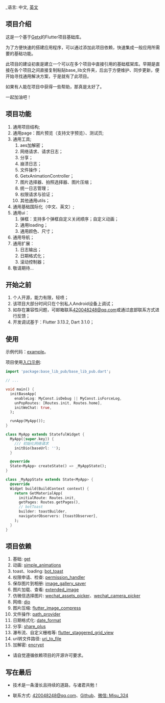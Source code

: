<!--
This README describes the package. If you publish this package to pub.dev,
this README's contents appear on the landing page for your package.

For information about how to write a good package README, see the guide for
[writing package pages](https://dart.dev/guides/libraries/writing-package-pages).

For general information about developing packages, see the Dart guide for
[creating packages](https://dart.dev/guides/libraries/create-library-packages)
and the Flutter guide for
[developing packages and plugins](https://flutter.dev/developing-packages).
-->

_语言: 中文, [英文](README.md)

## 项目介绍

这是一个基于[Getx](https://github.com/jonataslaw/getx/blob/master/README.zh-cn.md)的Flutter项目基础库。

为了方便快速的搭建应用程序，可以通过添加此项目依赖，快速集成一般应用所需要的基础功能。

此项目的建设初衷是建立一个可以在多个项目中直接引用的基础框架库。早期是直接在各个项目之间直接复制粘贴base_lib文件夹，后出于方便维护、同步更新，便开始寻找通用解决方案，于是就有了此项目。

如果有人能在项目中获得一些帮助，那真是太好了。

一起加油吧！

## 项目功能

1. 通用项目结构;
2. 通用page：图片预览（支持文字预览）、测试页;
3. 通用工具;
   1. aes加解密；
   2. 网络请求、请求日志；
   3. 分享；
   4. 崩溃日志；
   5. 文件操作；
   6. GetxAnimationController；
   7. 图片选择器、拍照选择器、图片压缩；
   8. 统一日志管理；
   9. 权限请求与验证；
   10. 其他通用utils；
4. 通用基础国际化（中文、英文）;
5. 通用ui：
   1. 弹框：支持多个弹框自定义关闭顺序；自定义动画；
   2. 通用loading；
   3. 通用颜色、尺寸；
6. 通用导航；
7. 通用扩展：
   1. 日志输出；
   2. 日期格式化；
   3. 滚动控制器；
8. 敬请期待...

## 开始之前

1. 个人开源，能力有限，轻喷；
2. 该项目大部分时间只在个别私人Android设备上调试；
3. 如存在兼容性问题，可邮箱联系[420048248@qq.com](mailto:420048248@qq.com)或通过底部联系方式进行反馈；
4. 开发调试基于：Flutter 3.13.2, Dart 3.1.0；

## 使用

示例代码：[example](example/lib/page/home/view.dart)。

项目使用[入口示例](example/lib/main.dart):

```dart
import 'package:base_lib_pub/base_lib_pub.dart';

// ...

void main() {
  initBaseApp(
    enableLog: MyConst.isDebug || MyConst.isForceLog,
    unPopRoutes: [Routes.init, Routes.home],
    initWeChat: true,
  );

  runApp(MyApp());
}

class MyApp extends StatefulWidget {
  MyApp({super.key}) {
    /// 初始化网络请求
    initDio(baseUrl: '');
  }

  @override
  State<MyApp> createState() => _MyAppState();
}

class _MyAppState extends State<MyApp> {
  @override
  Widget build(BuildContext context) {
    return GetMaterialApp(
      initialRoute: Routes.init,
      getPages: Routes.getPages(),
      // botToast
      builder: toastBuilder,
      navigatorObservers: [toastObserver],
    );
  }
}

```

## 项目依赖

1. 基础: [get](https://pub.dev/packages/get)
2. 动画: [simple_animations](https://pub.dev/packages/simple_animations)
3. toast、loading: [bot_toast](https://pub.dev/packages/bot_toast)
4. 权限申请、检查: [permission_handler](https://pub.dev/packages/permission_handler)
5. 保存图片到相册: [image_gallery_saver](https://pub.dev/packages/)
6. 图片加载、查看: [extended_image](https://pub.dev/packages/extended_image)
7. 仿微信选择图片: [wechat_assets_picker](https://pub.dev/packages/wechat_assets_picker)、[wechat_camera_picker](https://pub.dev/packages/wechat_camera_picker)
8. 网络: [dio](https://pub.dev/packages/dio)
9. 图片压缩: [flutter_image_compress](https://pub.dev/packages/flutter_image_compress)
10. 文件操作: [path_provider](https://pub.dev/packages/path_provider)
11. 日期格式化: [date_format](https://pub.dev/packages/date_format)
12. 分享: [share_plus](https://pub.dev/packages/share_plus)
13. 瀑布流、自定义栅格等: [flutter_staggered_grid_view](https://pub.dev/packages/flutter_staggered_grid_view)
14. uri转文件路径: [uri_to_file](https://pub.dev/packages/uri_to_file)
15. 加解密: [encrypt](https://pub.dev/packages/encrypt)

- 请自觉遵循依赖项目的开源许可要求。

## 写在最后

- 技术是一条漫长且持续的道路，与诸君共勉！


- 联系方式: [420048248@qq.com](mailto:420048248@qq.com)、[Github](https://github.com/Static1014/base_lib_pub.git)、[微信: Misu_324]()


